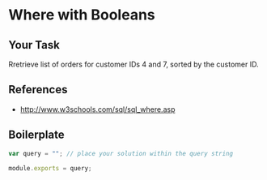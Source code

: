 # Where with Booleans

## Your Task
Rretrieve list of orders for customer IDs 4 and 7, sorted by the customer ID.

## References
* http://www.w3schools.com/sql/sql_where.asp

## Boilerplate

```javascript
var query = ""; // place your solution within the query string

module.exports = query;
```